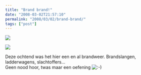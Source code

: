 ```yaml
---
title: "Brand brand!"
date: "2008-03-02T21:57:10"
permalink: "2008/03/02/brand-brand/"
tags: ["post"]
---
```

[![](http://farm3.static.flickr.com/2235/2305485834_c334e9f44a.jpg)](http://www.flickr.com/photos/simonvanherweghe/2305485834/ "<a mce_thref=")

[![](http://farm4.static.flickr.com/3203/2304687059_b83a8f9b6e.jpg)](http://www.flickr.com/photos/simonvanherweghe/2304687059/ "<a mce_thref=")

Deze ochtend was het hier een en al brandweer. Brandslangen, ladderwagens, slachtoffers…  
Geen nood hoor, twas maar een oefening ![:-)](http://www.donebysimon.be/blog/wp-includes/images/smilies/icon_smile.gif)
